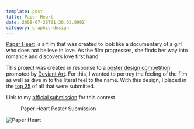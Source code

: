 ```yaml
---
template: post
title: Paper Heart
date: 2009-07-26T01:30:03.000Z
category: graphic-design
---
```

[Paper Heart](http://www.paperheart-movie.com/) is a film that was created to look like a documentary of a girl who does not believe in love. As the film progresses, she finds her way into romance and discovers love first hand.

This project was created in response to a [poster design competition](http://news.deviantart.com/article/85898/) promoted by [Deviant Art](http://www.deviantart.com/). For this, I wanted to portray the feeling of the film as well as dive in to the literal feel to the name. With this design, I placed in the [top 25](http://news.deviantart.com/article/88575/) of all that were submitted.

Link to my [official submission](http://colbz.deviantart.com/art/Paper-Heart-130156077?q=boost%3Apopular%20in%3Acontests%2F2009%2Fpaperheart&qo=71) for this contest.

<figure><img src="/assets/paper-heart-poster-design.jpg" alt="" /><figcaption>Paper Heart Poster Submission</figcaption></figure>

![Paper Heart](https://cdn.fay.io/images/2009/paper-heart-poster-design.jpg)